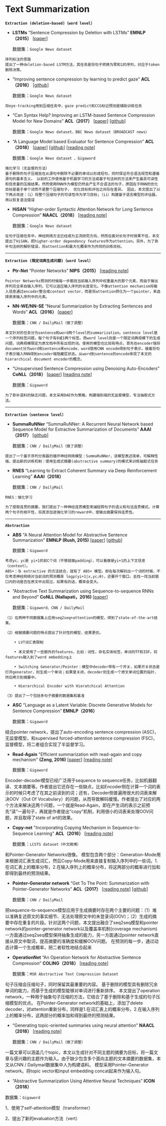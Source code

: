# Text Summarization

**`Extraction (deletion-based)（word level）`**

* **LSTMs**  “Sentence Compression by Deletion with LSTMs” **EMNLP（2015）**
  [[paper](https://static.googleusercontent.com/media/research.google.com/zh-CN//pubs/archive/43852.pdf)]
  
  数据集：`Google News dataset`

```
序列标注的思路
提出了一种deletion-based LSTM方法，其任务是将句子转换为零和1的序列，对应于token删除决策。
```
  
* “Improving sentence compression by learning to predict gaze” **ACL（2016）**
  [[github](https://github.com/tatsuokun/sentence_compression)]
  
  数据集：`Google News dataset`

```
将eye-tracking用到压缩任务中，gaze predict和CCG标记预测是辅助训练任务
```

* “Can Syntax Help? Improving an LSTM-based Sentence Compression Model for New Domains” **ACL（2017）**
  [[paper](http://www.aclweb.org/anthology/P17-1127)]
  [[github](https://github.com/cnap/sentence-compression)]
  
  数据集：`Google News dataset、BBC News dataset（BROADCAST news）`

* “A Language Model based Evaluator for Sentence Compression” **ACL（2018）**
  [[paper](https://aclweb.org/anthology/P18-2028)]
  [[github](https://github.com/code4conference/code4sc)]
  [[reading note](https://zhuanlan.zhihu.com/p/50378570)]
  
  数据集：`Google News dataset 、Gigaword`

```
强化学习（无监督的方法）
基于删除的句子压缩旨在从源句中删除不必要的单词以形成短句，同时保证符合语法规范和遵循源句的基本含义。 以前的工作使用基于机器学习的方法或基于句法树的方法来产生最具可读性和信息量的压缩结果。然而使用RNN作为模型仍然会产生不合语法的句子，原因在于RNN的优化目标是基于单个词而不是整个压缩句子， 优化目标和评估之间存在差异。 因此，本文提出了以下两点改进：（i）将整个压缩句子的可读性作为学习目标;（ii）构建基于语言模型的评估器，用以恢复语法错误
```

* **HiSAN** “Higher-order Syntactic Attention Network for Long Sentence Compression” **NAACL（2018）**
[[reading note](https://zhuanlan.zhihu.com/p/53954265)]

  数据集：`Google News dataset`

```
在句子压缩任务中，神经网络方法已经成为主流研究方向，然而在面对长句子时效果不佳，本文提出了HiSAN，把higher-order dependency features作为attention。另外，为了弥补句法树的解析错误，将attention和最大化概率作为共同的训练目标。
```

***
  
**`Extraction (限定词典生成问题)（word level）`**

* **Ptr-Net** “Pointer Networks” **NIPS（2015）**
[[reading note](https://zhuanlan.zhihu.com/p/30860157)]

```
Pointer Networks预测的时候每一步都找当前输入序列中权重最大的那个元素，而由于输出序列完全来自输入序列，它可以适应输入序列的长度变化。不像attention mechanism将输入信息通过encoder整合成context vector，而是将attention转化为一个pointer，来选择原来输入序列中的元素。
```

* **NN-WE/NN-SE** “Neural Summarization by Extracting Sentences and Words” **ACL（2016）**
[[paper](https://www.aclweb.org/anthology/P16-1046)]

  数据集：`CNN / DailyMail（做了调整）`

```
本文针对的任务分为sentence和word两个level的summarization。sentence level是一个序列标签问题，每个句子有0或1两个标签。而word level则是一个限定词典规模下的生成问题，词典规模限定为原文档中所有出现的词。使用的模型也比较有特点，首先在encoder端将document分为word和sentence来encode，word使用CNN encode得到句子表示，接着将句子表示输入RNN得到encoder端隐藏层状态。从word到sentence的encode体现了本文的hierarchical document encoder的概念。
```

* “Unsupervised Sentence Compression using Denoising Auto-Encoders” **CoNLL（2018）**
  [[paper](https://arxiv.org/abs/1809.02669)]
  [[reading note](https://zhuanlan.zhihu.com/p/52521973)]
  
  数据集：`Gigaword`
  
```
为了弥补语料的缺乏问题，本文采用DAE作为策略，构建端到端的无监督模型，专注抽取式方法。
```

***

**`Extraction（sentence level）`**

* **SummaRuNNer** “SummaRuNNer: A Recurrent Neural Network based Sequence Model for Extractive Summarization of Documents” **AAAI（2017）**
[[github](https://arxiv.org/abs/1611.04230)]

  数据集：`CNN / DailyMail（做了调整）`

```
提出了一个基于序列分类器的循环神经网络模型：SummaRuNNer，该模型表述简单，可解释性强，提出新的训练机制：使用生成式摘要(abstractive summary)的模式来训练抽取式任务
```

* **RNES** “Learning to Extract Coherent Summary via Deep Reinforcement Learning” **AAAI（2018）**

  数据集：`CNN / DailyMail`

```
RNES：强化学习

为了提取连贯的摘要，我们提出了一种神经连贯模型来捕捉跨句子的语义和句法连贯模式。计算两个句子的相干性，将其添加进强化学习的reward中，使输出摘要保持连贯性。
```

***

**`Abstraction`**

* **ABS** "A Neural Attention Model for Abstractive Sentence Summarization" **EMNLP (Rush, 2015)**
  [[paper](https://arxiv.org/abs/1509.00685)]
  [[github](https://github.com/facebookarchive/NAMAS)]
  
  数据集：`Gigaword`
  
```
考虑yc，yc是 yi+1的前C个词（不够就做padding），可以看做是yi+1的上下文信息（context）。
ABS+：与 extractive 的方法结合，就有了 ABS+ 模型。即在每次解码出一个词的时候，不仅考虑神经网络对当前词的预测概率 logp(yi+1|x,yc;θ)，还要开个窗口，去找一找当前窗口内的词是否在原文中出现过，如果有的话，概率会变大。
```

* “Abstractive Text Summarization using Sequence-to-sequence RNNs and Beyond” **CoNLL (Nallapati，2016)**
[[paper](https://arxiv.org/abs/1602.06023)]

  数据集：`Gigaword、CNN / DailyMail`

```
（1）在两种不同数据集上应用seq2seq+attention的模型，得到了state-of-the-art结果。

（2）根据摘要问题的特点提出了针对性的模型，结果更优。

    • LVT词汇表限制

    • 本文使用了一些额外的features，比如：词性，命名实体标签，单词的TF和IDF。将features融入到了word embedding上

    • Switching Generator/Pointer：模型中decoder带有一个开关，如果开关状态是打开generator，则生成一个单词；如果是关闭，decoder则生成一个原文单词位置的指针，然后拷贝到摘要中。

    • Hierarchical Encoder with Hieratchical Attention

（3）提出了一个包括多句子摘要的数据集和基准
```

* **ASC** “Language as a Latent Variable: Discrete Generative Models for Sentence Compression” **EMNLP（2016）**

  数据集：`Gigaword`
  
结合pointer network，提出了auto-encoding sentence compression (ASC)，无监督模型，和supervised forced-attention sentence compression (FSC)，监督模型，将二者组合实现了半监督学习。

* **Read-Again** "Efficient summarization with read-again and copy mechanism" **(Zeng, 2016)**
  [[paper](https://arxiv.org/pdf/1611.03382v1.pdf)]
  [[reading note](https://zhuanlan.zhihu.com/p/24887544)]
  
  数据集：`Gigaword`
  
Encoder-decoder模型已经广泛用于sequence to sequence任务，比如机器翻译、文本摘要等。作者提出它还存在一些缺点，比如Encoder侧在计算一个词的表示的时候只考虑了在其之前读到的词；还有，Decoder侧普遍用很大的词表来解决OOV（Out Of Vocabulary）的问题，从而导致解码缓慢。作者提出了对应的两个方法来解决这两个问题，一个就是Read-Again，即在产生词的表示之前预先“读”一遍句子，再就是作者提出“copy”机制，利用很小的词表来处理OOV问题，并且取得了state of art的效果。

* **Copy-net** "Incorporating Copying Mechanism in Sequence-to-Sequence Learning" **ACL（2016）**
[[reading note](https://zhuanlan.zhihu.com/p/48959800)]

  数据集：`LCSTS dataset（中文微博）`

和Pointer-Generator Networks很像。
模型包含两个部分：Generation-Mode用来根据词汇表生成词汇，然后Copy-Mode用来直接复制输入序列中的一些词。1.在词汇表上的概率分布，2.在输入序列上的概率分布，将这两部分的概率进行加和即得到最终的预测结果。

* **Pointer-Generator network** “Get To The Point: Summarization with Pointer-Generator Networks” **ACL（2017）**
[[reading note](https://zhuanlan.zhihu.com/p/27272224)]
[[github](https://github.com/becxer/pointer-generator/)]

  数据集：`CNN / DailyMail`

把sequence-to-sequence模型应用于生成摘要时存在两个主要的问题：（1）难以准确复述原文的事实细节、无法处理原文中的未登录词(OOV)；（2）生成的摘要中存在重复的片段。针对这两个问题，本文提出融合了seq2seq模型和pointer network的pointer-generator network以及覆盖率机制(coverage mechanism)
一方面通过seq2seq模型保持抽象生成的能力，另一方面通过pointer network直接从原文中取词，提高摘要的准确度和缓解OOV问题。
在预测的每一步，通过动态计算一个生成概率，把二者软性地结合起来
  
* **OperationNet** “An Operation Network for Abstractive Sentence Compression” **COLING（2018）**
[[reading note](https://zhuanlan.zhihu.com/p/58985964)]

  数据集：`MSR Abstractive Text Compression Dataset`

句子压缩会压缩句子，同时保留其最重要的内容。 基于删除的模型具有删除冗余单词的能力，而基于生成的模型能够对单词进行重新排序。 本文提出了operation network，一种用于抽象句子压缩的方法，它结合了基于删除和基于生成的句子压缩模型的优点。
在Pointer-Generator network的基础上，添加了delete decoder，对attention重新分布，同样是1.在词汇表上的概率分布，2.在输入序列上的概率分布，这两部分的概率加和得到最终的预测结果。

* “Generating topic-oriented summaries using neural attention” **NAACL（2018）**
[[reading note](https://zhuanlan.zhihu.com/p/60324533)]

  数据集：`CNN / DailyMail（做了调整）`

一篇文章可以涵盖几个topic，本文以生成针对不同主题的摘要为目标，将一篇文章与感兴趣的主题作为输入。由于缺少包含多个面向主题的文本摘要的数据集，本文从CNN / Dailymail数据集中人为构建语料。
模型采用Pointer-Generator network。将topic vector和input embedding concat起来作为输入句。

*  “Abstractive Summarization Using Attentive Neural Techniques” **ICON（2018）**

  数据集：`Gigaword`
  
1、使用了self-attention模型（transformer）

2、提出了新的evaluation方法（vert）

